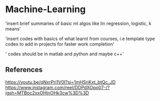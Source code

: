# Machine-Learning

'insert brief summaries of basic ml algos like lin regression, logistic, k means'

'insert codes with basics of what learnt from courses, i.e template type codes to add in projects for faster work completion'

' codes should be in matlab and python and maybe c++'

## References
https://youtu.be/qNxrPri1V0I?si=1mHSnKxt_btQc_JD
https://www.instagram.com/reel/DDPdXOpo07-/?igsh=MTBoc2xxOHlnOHk3cw%3D%3D
